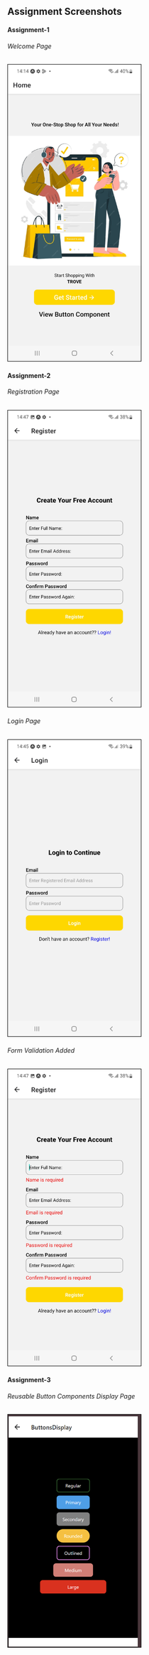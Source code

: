 ## Assignment Screenshots

#### Assignment-1

###### Welcome Page
<img src="images/getstarted.jpg" alt="Welcome Page" width="300" style="border: 1px solid black;"/>

#### Assignment-2

###### Registration Page
<img src="images/Registerpg.jpg" alt="Welcome Page" width="300" style="border: 1px solid black;"/>

###### Login Page
<img src="images/loginpg.jpg" alt="Login Page" width="300" style="border: 1px solid black;"/>

###### Form Validation Added
<img src="images/registervalidation1.jpg" alt="Login Page" width="300" style="border: 1px solid black;"/>

#### Assignment-3

###### Reusable Button Components Display Page
<img src="images/ButtonComponent.png" alt="Login Page" width="300" style="border: 1px solid black;"/>


